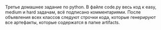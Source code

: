 Третье домашнее задание по python.
В файле code.py весь код к easy, medium и hard задачам, всё подписано комментариями. После объявления всех классов следуют строчки кода, которые генерируют все артефакты, которые содержатся в папке artifacts.

